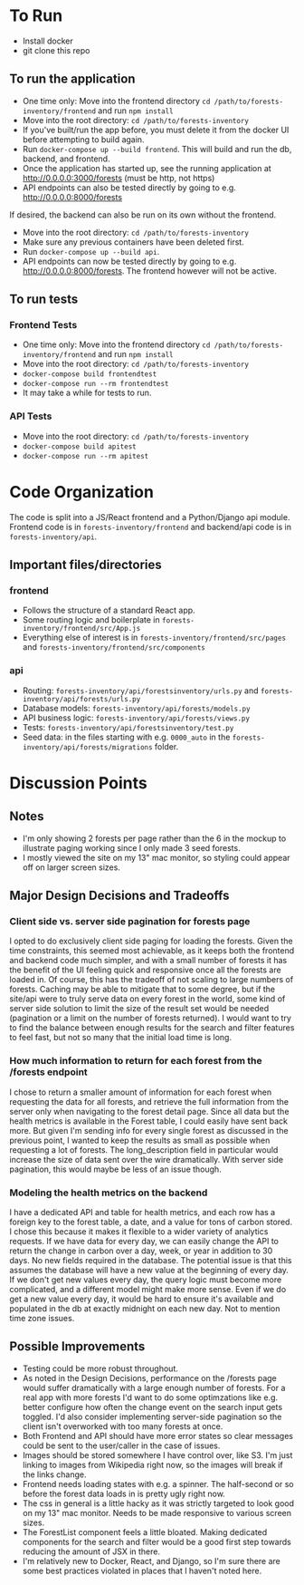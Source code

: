 # To Run
- Install docker
- git clone this repo

## To run the application
- One time only: Move into the frontend directory `cd /path/to/forests-inventory/frontend` and run `npm install`
- Move into the root directory: `cd /path/to/forests-inventory`
- If you've built/run the app before, you must delete it from the docker UI before attempting to build again. 
- Run `docker-compose up --build frontend`. This will build and run the db, backend, and frontend.
- Once the application has started up, see the running application at http://0.0.0.0:3000/forests (must be http, not https)
- API endpoints can also be tested directly by going to e.g. http://0.0.0.0:8000/forests

If desired, the backend can also be run on its own without the frontend.
- Move into the root directory: `cd /path/to/forests-inventory`
- Make sure any previous containers have been deleted first.
- Run `docker-compose up --build api`.
- API endpoints can now be tested directly by going to e.g. http://0.0.0.0:8000/forests. The frontend however will not be active.

## To run tests
### Frontend Tests
- One time only: Move into the frontend directory `cd /path/to/forests-inventory/frontend` and run `npm install`
- Move into the root directory: `cd /path/to/forests-inventory`
- `docker-compose build frontendtest`
- `docker-compose run --rm frontendtest`
- It may take a while for tests to run.

### API Tests
- Move into the root directory: `cd /path/to/forests-inventory`
- `docker-compose build apitest`
- `docker-compose run --rm apitest`

# Code Organization
The code is split into a JS/React frontend and a Python/Django api module. Frontend code is in `forests-inventory/frontend` and backend/api code is in `forests-inventory/api`.
## Important files/directories
### frontend
- Follows the structure of a standard React app.
- Some routing logic and boilerplate in `forests-inventory/frontend/src/App.js`
- Everything else of interest is in `forests-inventory/frontend/src/pages` and `forests-inventory/frontend/src/components`
### api
- Routing: `forests-inventory/api/forestsinventory/urls.py` and `forests-inventory/api/forests/urls.py`
- Database models: `forests-inventory/api/forests/models.py`
- API business logic: `forests-inventory/api/forests/views.py`
- Tests: `forests-inventory/api/forestsinventory/test.py`
- Seed data: in the files starting with e.g. `0000_auto` in the `forests-inventory/api/forests/migrations` folder.
# Discussion Points
## Notes
- I'm only showing 2 forests per page rather than the 6 in the mockup to illustrate paging working since I only made 3 seed forests.
- I mostly viewed the site on my 13" mac monitor, so styling could appear off on larger screen sizes.
## Major Design Decisions and Tradeoffs
### Client side vs. server side pagination for forests page
I opted to do exclusively client side paging for loading the forests. Given the time constraints, this seemed most achievable, as it keeps both the frontend and backend code much simpler, and with a small number of forests it has the benefit of the UI feeling quick and responsive once all the forests are loaded in. Of course, this has the tradeoff of not scaling to large numbers of forests. Caching may be able to mitigate that to some degree, but if the site/api were to truly serve data on every forest in the world, some kind of server side solution to limit the size of the result set would be needed (pagination or a limit on the number of forests returned). I would want to try to find the balance between enough results for the search and filter features to feel fast, but not so many that the initial load time is long.
### How much information to return for each forest from the /forests endpoint
I chose to return a smaller amount of information for each forest when requesting the data for all forests, and retrieve the full information from the server only when navigating to the forest detail page. Since all data but the health metrics is available in the Forest table, I could easily have sent back more. But given I'm sending info for every single forest as discussed in the previous point, I wanted to keep the results as small as possible when requesting a lot of forests. The long_description field in particular would increase the size of data sent over the wire dramatically. With server side pagination, this would maybe be less of an issue though.
### Modeling the health metrics on the backend
I have a dedicated API and table for health metrics, and each row has a foreign key to the forest table, a date, and a value for tons of carbon stored. I chose this because it makes it flexible to a wider variety of analytics requests. If we have data for every day, we can easily change the API to return the change in carbon over a day, week, or year in addition to 30 days. No new fields required in the database. The potential issue is that this assumes the database will have a new value at the beginning of every day. If we don't get new values every day, the query logic must become more complicated, and a different model might make more sense. Even if we do get a new value every day, it would be hard to ensure it's available and populated in the db at exactly midnight on each new day. Not to mention time zone issues.
## Possible Improvements
- Testing could be more robust throughout.
- As noted in the Design Decisions, performance on the /forests page would suffer dramatically with a large enough number of forests. For a real app with more forests I'd want to do some optimzations like e.g. better configure how often the change event on the search input gets toggled. I'd also consider implementing server-side pagination so the client isn't overworked with too many forests at once.
- Both Frontend and API should have more error states so clear messages could be sent to the user/caller in the case of issues.
- Images should be stored somewhere I have control over, like S3. I'm just linking to images from Wikipedia right now, so the images will break if the links change.
- Frontend needs loading states with e.g. a spinner. The half-second or so before the forest data loads in is pretty ugly right now.
- The css in general is a little hacky as it was strictly targeted to look good on my 13" mac monitor. Needs to be made responsive to various screen sizes.
- The ForestList component feels a little bloated. Making dedicated components for the search and filter would be a good first step towards reducing the amount of JSX in there.
- I'm relatively new to Docker, React, and Django, so I'm sure there are some best practices violated in places that I haven't noted here.
